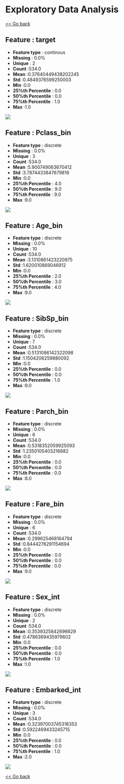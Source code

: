 # Exploratory Data Analysis


[<< Go back](../README.md)
## Feature : target
- **Feature type** : continous
- **Missing** : 0.0%
- **Unique** : 2
- **Count** :534.0
- **Mean** :0.37640449438202245
- **Std** :0.4849376599250003
- **Min** :0.0
- **25%th Percentile** : 0.0
- **50%th Percentile** : 0.0
- **75%th Percentile** : 1.0
- **Max** :1.0

![](target.png)
## Feature : Pclass_bin
- **Feature type** : discrete
- **Missing** : 0.0%
- **Unique** : 3
- **Count** :534.0
- **Mean** :5.900749063670412
- **Std** :3.7874433847679816
- **Min** :0.0
- **25%th Percentile** : 4.0
- **50%th Percentile** : 9.0
- **75%th Percentile** : 9.0
- **Max** :9.0

![](Pclass_bin.png)
## Feature : Age_bin
- **Feature type** : discrete
- **Missing** : 0.0%
- **Unique** : 10
- **Count** :534.0
- **Mean** :3.1310861423220975
- **Std** :1.620010869046912
- **Min** :0.0
- **25%th Percentile** : 2.0
- **50%th Percentile** : 3.0
- **75%th Percentile** : 4.0
- **Max** :9.0

![](Age_bin.png)
## Feature : SibSp_bin
- **Feature type** : discrete
- **Missing** : 0.0%
- **Unique** : 7
- **Count** :534.0
- **Mean** :0.5131086142322098
- **Std** :1.1504206259880092
- **Min** :0.0
- **25%th Percentile** : 0.0
- **50%th Percentile** : 0.0
- **75%th Percentile** : 1.0
- **Max** :9.0

![](SibSp_bin.png)
## Feature : Parch_bin
- **Feature type** : discrete
- **Missing** : 0.0%
- **Unique** : 6
- **Count** :534.0
- **Mean** :0.5318352059925093
- **Std** :1.2350105403216882
- **Min** :0.0
- **25%th Percentile** : 0.0
- **50%th Percentile** : 0.0
- **75%th Percentile** : 0.0
- **Max** :8.0

![](Parch_bin.png)
## Feature : Fare_bin
- **Feature type** : discrete
- **Missing** : 0.0%
- **Unique** : 6
- **Count** :534.0
- **Mean** :0.299625468164794
- **Std** :0.8444276291154694
- **Min** :0.0
- **25%th Percentile** : 0.0
- **50%th Percentile** : 0.0
- **75%th Percentile** : 0.0
- **Max** :9.0

![](Fare_bin.png)
## Feature : Sex_int
- **Feature type** : discrete
- **Missing** : 0.0%
- **Unique** : 2
- **Count** :534.0
- **Mean** :0.3539325842696629
- **Std** :0.4786369435979602
- **Min** :0.0
- **25%th Percentile** : 0.0
- **50%th Percentile** : 0.0
- **75%th Percentile** : 1.0
- **Max** :1.0

![](Sex_int.png)
## Feature : Embarked_int
- **Feature type** : discrete
- **Missing** : 0.0%
- **Unique** : 3
- **Count** :534.0
- **Mean** :0.32397003745318353
- **Std** :0.5922469433245715
- **Min** :0.0
- **25%th Percentile** : 0.0
- **50%th Percentile** : 0.0
- **75%th Percentile** : 1.0
- **Max** :2.0

![](Embarked_int.png)


[<< Go back](../README.md)
